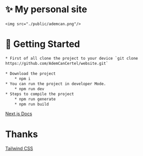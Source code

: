 # ✨ My personal site
    <img src="./public/ademcan.png"/>

# 🧱 Getting Started
    * First of all clone the project to your device `git clone https://github.com/AdemCanCertel/website.git`

    * Download the project
        * npm i 
    * You can run the project in developer Mode.
        * npm run dev
    * Steps to compile the project
        * npm run generate
        * npm run build

[Next.js Docs](https://nextjs.org/docs)

# Thanks
[Tailwind CSS](https://tailwindcss.com/)




    